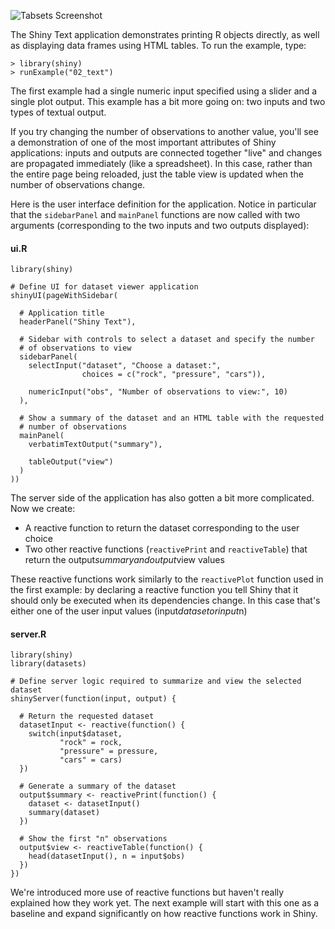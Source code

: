 
![Tabsets Screenshot](screenshots/shiny-text.png)

The Shiny Text application demonstrates printing R objects directly, as well as displaying data frames using HTML tables. To run the example, type: 

<pre><code class="console">&gt; library(shiny)
&gt; runExample(&quot;02_text&quot;)
</code></pre>

The first example had a single numeric input specified using a slider and a single plot output. This example has a bit more going on: two inputs and two types of textual output.

If you try changing the number of observations to another value, you'll see a demonstration of one of the most important attributes of Shiny applications: inputs and outputs are connected together "live" and changes are propagated immediately (like a spreadsheet). In this case, rather than the entire page being reloaded, just the table view is updated when the number of observations change.

Here is the user interface definition for the application. Notice in particular that the `sidebarPanel` and `mainPanel` functions are now called with two arguments (corresponding to the two inputs and two outputs displayed):

#### ui.R

<pre><code class="r">library(shiny)

# Define UI for dataset viewer application
shinyUI(pageWithSidebar(

  # Application title
  headerPanel(&quot;Shiny Text&quot;),

  # Sidebar with controls to select a dataset and specify the number
  # of observations to view
  sidebarPanel(
    selectInput(&quot;dataset&quot;, &quot;Choose a dataset:&quot;, 
                choices = c(&quot;rock&quot;, &quot;pressure&quot;, &quot;cars&quot;)),

    numericInput(&quot;obs&quot;, &quot;Number of observations to view:&quot;, 10)
  ),

  # Show a summary of the dataset and an HTML table with the requested
  # number of observations
  mainPanel(
    verbatimTextOutput(&quot;summary&quot;),

    tableOutput(&quot;view&quot;)
  )
))
</code></pre>

The server side of the application has also gotten a bit more complicated. Now we create:

* A reactive function to return the dataset corresponding to the user choice
* Two other reactive functions (`reactivePrint` and `reactiveTable`) that return the output$summary and output$view values

These reactive functions work similarly to the `reactivePlot` function used in the first example: by declaring a reactive function you tell Shiny that it should only be executed when its dependencies change. In this case that's either one of the user input values (input$dataset or input$n)

#### server.R

<pre><code class="r">library(shiny)
library(datasets)

# Define server logic required to summarize and view the selected dataset
shinyServer(function(input, output) {

  # Return the requested dataset
  datasetInput &lt;- reactive(function() {
    switch(input$dataset,
           &quot;rock&quot; = rock,
           &quot;pressure&quot; = pressure,
           &quot;cars&quot; = cars)
  })

  # Generate a summary of the dataset
  output$summary &lt;- reactivePrint(function() {
    dataset &lt;- datasetInput()
    summary(dataset)
  })

  # Show the first &quot;n&quot; observations
  output$view &lt;- reactiveTable(function() {
    head(datasetInput(), n = input$obs)
  })
})
</code></pre>

We're introduced more use of reactive functions but haven't really explained how they work yet. The next example will start with this one as a baseline and expand significantly on how reactive functions work in Shiny.
